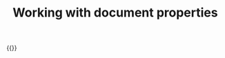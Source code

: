 ﻿---
title: "Working with document properties"
second_title: " online"
articleTitle: "Working with document properties"
linktitle: "Document properties"
type: docs
url: /documents/properties/
description: "Insert, edit, delete document properties programmatically via Cloud API."
weight: 20
---

{{<list-children-pages>}}
